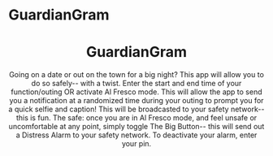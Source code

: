 # GuardianGram


<div align="center">

# GuardianGram
Going on a date or out on the town for a big night? This app will allow you to do so safely-- with a twist. Enter the start and end time of your function/outing OR activate Al Fresco mode. This will allow the app to send you a notification at a randomized time during your outing to prompt you for a quick selfie and caption! This will be broadcasted to your safety network-- this is fun. The safe: once you are in Al Fresco mode, and feel unsafe or uncomfortable at any point, simply toggle The Big Button-- this will send out a Distress Alarm to your safety network. To deactivate your alarm, enter your pin.
</div>
